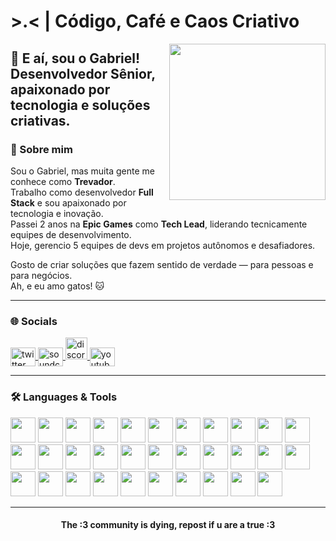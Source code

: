 <h1 align="start"> >.<  | Código, Café e Caos Criativo </h1>

<img align='right' src="https://media.tenor.com/gSmJEv_z2O4AAAAd/snine-snine19.gif" width="250"/>

<h2>👋 E aí, sou o Gabriel! Desenvolvedor Sênior, apaixonado por tecnologia e soluções criativas.</h2>


### 🧠 Sobre mim

Sou o Gabriel, mas muita gente me conhece como <strong>Trevador</strong>.  
Trabalho como desenvolvedor <strong>Full Stack</strong> e sou apaixonado por tecnologia e inovação.  
Passei 2 anos na <strong>Epic Games</strong> como <strong>Tech Lead</strong>, liderando tecnicamente equipes de desenvolvimento.  
Hoje, gerencio 5 equipes de devs em projetos autônomos e desafiadores.  

Gosto de criar soluções que fazem sentido de verdade — para pessoas e para negócios.  
Ah, e eu amo gatos! 🐱

---

### 🌐 Socials

<p align="left">
  <a href="https://twitter.com/coffofin" target="blank">
    <img align="center" src="https://raw.githubusercontent.com/rahuldkjain/github-profile-readme-generator/master/src/images/icons/Social/twitter.svg" alt="twitter" height="30" width="40" />
  </a>
  <a href="https://soundcloud.com/coffofin" target="blank">
    <img align="center" src="https://github.com/rahuldkjain/github-profile-readme-generator/blob/master/src/images/icons/Social/soundcloud.svg" alt="soundcloud" height="30" width="40" />
  </a>
   <a href="trevador696" target="_blank">
 <img src="https://encrypted-tbn0.gstatic.com/images?q=tbn:ANd9GcQ1FNkB4oJhsoKGhR9IdFLnTqmE8c0rxk-TyA&s" height="35" alt="discord logo"  />
   </a>
  <a href="https://www.youtube.com/@coffofin" target="blank">
    <img align="center" src="https://github.com/rahuldkjain/github-profile-readme-generator/blob/master/src/images/icons/Social/youtube.svg" alt="youtube" height="30" width="40" />
  </a>
</p>

---

### 🛠️ Languages & Tools

<div align="left">
  <img src="https://cdn.jsdelivr.net/gh/devicons/devicon/icons/react/react-original.svg" height="40" />
  <img src="https://cdn.jsdelivr.net/gh/devicons/devicon/icons/javascript/javascript-original.svg" height="40" />
  <img src="https://cdn.jsdelivr.net/gh/devicons/devicon/icons/typescript/typescript-original.svg" height="40" />
  <img src="https://cdn.jsdelivr.net/gh/devicons/devicon/icons/java/java-original.svg" height="40" />
  <img src="https://cdn.jsdelivr.net/gh/devicons/devicon/icons/python/python-original.svg" height="40" />
  <img src="https://cdn.jsdelivr.net/gh/devicons/devicon/icons/go/go-original.svg" height="40" />
  <img src="https://cdn.jsdelivr.net/gh/devicons/devicon/icons/php/php-original.svg" height="40" />
  <img src="https://cdn.jsdelivr.net/gh/devicons/devicon/icons/c/c-original.svg" height="40" />
  <img src="https://cdn.jsdelivr.net/gh/devicons/devicon/icons/cplusplus/cplusplus-original.svg" height="40" />
  <img src="https://cdn.jsdelivr.net/gh/devicons/devicon/icons/lua/lua-original.svg" height="40" />
  <img src="https://cdn.jsdelivr.net/gh/devicons/devicon/icons/html5/html5-original.svg" height="40" />
  <img src="https://cdn.jsdelivr.net/gh/devicons/devicon/icons/css3/css3-original.svg" height="40" />
  <img src="https://cdn.jsdelivr.net/gh/devicons/devicon/icons/bootstrap/bootstrap-plain-wordmark.svg" height="40" />
  <img src="https://cdn.jsdelivr.net/gh/devicons/devicon/icons/jquery/jquery-original.svg" height="40" />
  <img src="https://cdn.jsdelivr.net/gh/devicons/devicon/icons/ionic/ionic-original.svg" height="40" />
  <img src="https://cdn.jsdelivr.net/gh/devicons/devicon/icons/sqlite/sqlite-original.svg" height="40" />
  <img src="https://cdn.jsdelivr.net/gh/devicons/devicon/icons/mysql/mysql-original.svg" height="40" />
  <img src="https://cdn.jsdelivr.net/gh/devicons/devicon/icons/mariadb/mariadb-original.svg" height="40" />
  <img src="https://cdn.jsdelivr.net/gh/devicons/devicon/icons/postgresql/postgresql-original.svg" height="40" />
  <img src="https://cdn.jsdelivr.net/gh/devicons/devicon/icons/firebase/firebase-plain.svg" height="40" />
  <img src="https://cdn.jsdelivr.net/gh/devicons/devicon/icons/docker/docker-original.svg" height="40" />
  <img src="https://cdn.jsdelivr.net/gh/devicons/devicon/icons/digitalocean/digitalocean-original.svg" height="40" />
  <img src="https://cdn.jsdelivr.net/gh/devicons/devicon/icons/azure/azure-original.svg" height="40" />
  <img src="https://cdn.simpleicons.org/amazonwebservices/FF9900" height="40" />
  <img src="https://cdn.jsdelivr.net/gh/devicons/devicon/icons/git/git-original.svg" height="40" />
  <img src="https://cdn.jsdelivr.net/gh/devicons/devicon/icons/gitlab/gitlab-original.svg" height="40" />
  <img src="https://cdn.jsdelivr.net/gh/devicons/devicon/icons/androidstudio/androidstudio-original.svg" height="40" />
  <img src="https://cdn.jsdelivr.net/gh/devicons/devicon/icons/krakenjs/krakenjs-original.svg" height="40" />
  <img src="https://cdn.jsdelivr.net/gh/devicons/devicon/icons/yarn/yarn-original.svg" height="40" />
  <img src="https://cdn.jsdelivr.net/gh/devicons/devicon/icons/dot-net/dot-net-original.svg" height="40" />
  <img src="https://cdn.jsdelivr.net/gh/devicons/devicon/icons/ceylon/ceylon-original.svg" height="40" />
  <img src="https://cdn.jsdelivr.net/gh/devicons/devicon/icons/behance/behance-original.svg" height="40" />
</div>

---

<h4 align="center">The :3 community is dying, repost if u are a true :3</h4>
